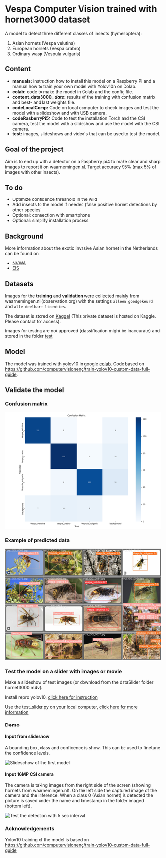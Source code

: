 # Vespa Computer Vision trained with hornet3000 dataset
A model to detect three different classes of insects (hymenoptera): 
1. Asian hornets (Vespa velutina)
2. European hornets (Vespa crabro)
3. Ordinary wasp (Vespula vulgaris)

## Content
- **manuals:** instruction how to install this model on a Raspberry Pi and a manual how to train your own model with Yolov10n on Colab.
- **colab:** code to make the model in Colab and the config file.
- **content_data3000_ _date_:** results of the training with confusion matrix and best- and last weights file.
- **codeLocalComp:** Code on local computer to check images and test the model with a slideshow and with USB camera.
- **codeRasberryPi5:** Code to test the installation Torch and the CSI camera, test the model with a slideshow and use the model with the CSI camera.
- **test:** images, slideshows and video's that can be used to test the model.


## Goal of the project
Aim is to end up with a detector on a Raspberry pi4 to make clear and sharp images to report it on waarnemingen.nl. Target accuracy 95% (max 5% of images with other insects).

## To do
- Optimize confidence threshold in the wild
- Add insects to the model if needed (false positive hornet detections by other species)
- Optional: connection with smartphone
- Optional: simplify installation process 

## Background
More information about the exotic invasive Asian hornet in the Netherlands can be found on 
- [NVWA](https://www.nvwa.nl/onderwerpen/aziatische-hoornaar)
- [EIS](https://www.eis-nederland.nl/DesktopModules/Bring2mind/DMX/API/Entries/Download?command=core%5Fdownload&entryid=1012&language=nl%2DNL&PortalId=4&TabId=563)

## Datasets
Images for the **training** and **validation** were collected mainly from waarnemingen.nl (observation.org) with the settings `alleen goedgekeurd` and `alle deelbare licenties`. 

The dataset is stored on [Kaggel](https://www.kaggle.com/datasets/marcoryvandijk/vespa-velutina-v-crabro-vespulina-vulgaris) (This private dataset is hosted on Kaggle. Please contact for access).

Images for testing are not approved (classification might be inaccurate) and stored in the folder [test](https://github.com/vespCV/hornet3000/tree/main/test)

## Model
The model was trained with yolov10 in google [colab](https://github.com/vespCV/hornet3000/tree/main/colab "colab"). Code based on https://github.com/computervisioneng/train-yolov10-custom-data-full-guide.

## Validate the model
### Confusion matrix
![confusionmatrix](https://github.com/vespCV/hornet3000/blob/main/content_data3000_24-09-20/content/runs/detect/train/confusion_matrix.png)
### Example of predicted data
![predicteddata](https://github.com/vespCV/hornet3000/blob/main/content_data3000_24-09-20/content/runs/detect/train/val_batch1_pred.jpg)
### Test the model on a slider with images or movie
Make a slideshow of test images (or download from the dataSlider folder hornet3000.m4v). 

Install repro yolov10, [click here for instruction](https://youtu.be/PfQwNe0P-G4?t=1886)

Use the test_slider.py on your local computer, [click here for more information](https://youtu.be/PfQwNe0P-G4?t=2640)

### Demo 
#### Input from slideshow
A bounding box, class and conficence is show. This can be used to finetune the confidence levels.

![Slideschow of the first model](https://github.com/vespCV/hornet3000/blob/main/test_hornet3000_24-09-21.gif)

#### Input 16MP CSI camera
The camera is taking images from the right side of the screen (showing hornets from waarnemingen.nl). On the left side the captured image of the camera and the inference. When a class 0 (Asian hornet) is detected the picture is saved under the name and timestamp in the folder imaged (bottom left).

![Test the detection with 5 sec interval](https://github.com/vespCV/hornet3000/blob/main/testIntervalCSIcamImagesRpi_24-09-23.gif)


### Acknowledgements
Yolov10 training of the model is based on https://github.com/computervisioneng/train-yolov10-custom-data-full-guide
